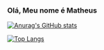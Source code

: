 ### Olá, Meu nome é Matheus


[![Anurag's GitHub stats](https://github-readme-stats.vercel.app/api?username=ciber-work-matheus&show_icons=true&theme=tokyonight)](https://github.com/anuraghazra/github-readme-stats)

[![Top Langs](https://github-readme-stats.vercel.app/api/top-langs/?username=ciber-work-matheus&show_icons=true&theme=tokyonight&layout=compact)](https://github.com/anuraghazra/github-readme-stats)
